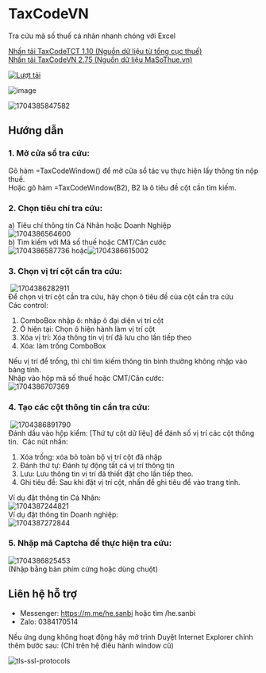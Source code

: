 # TaxCodeVN
 Tra cứu mã số thuế cá nhân nhanh chóng với Excel

[Nhấn tải TaxCodeTCT 1.10 (Nguồn dữ liệu từ tổng cục thuế)](https://github.com/SanbiVN/TaxCodeVN/releases/download/tax_code_tct/TaxCodeTCT_v1.10.zip)\
[Nhấn tải TaxCodeVN 2.75 (Nguồn dữ liệu MaSoThue.vn)](https://github.com/SanbiVN/TaxCodeVN/releases/download/tax_code/TaxCodeVN_v2.76.xlsm)

[![Lượt tải](https://img.shields.io/github/downloads/SanbiVN/TaxCodeVN/total.svg)]()

![image](https://github.com/SanbiVN/TaxCodeVN/assets/58664571/d71f5403-916b-4ff6-9b04-22b2346fad87)



![1704385847582](https://github.com/SanbiVN/TaxCodeVN/assets/58664571/f42e9dbc-bf1d-47f4-ab5f-a43f86cd4116)


## Hướng dẫn

### 1. Mở cửa sổ tra cứu:

Gõ hàm =TaxCodeWindow() để mở cửa sổ tác vụ thực hiện lấy thông tin nộp thuế.​ \
Hoặc gõ hàm =TaxCodeWindow(B2), B2 là ô tiêu đề cột cần tìm kiếm.​

### 2. Chọn tiêu chí tra cứu:

a) Tiêu chí thông tin Cá Nhân hoặc Doanh Nghiệp​ \
![1704386564600](https://github.com/SanbiVN/TaxCodeVN/assets/58664571/4233ba52-e63c-425c-bf37-9a62deabf7ec) \
b) Tìm kiếm với Mã số thuế hoặc CMT/Căn cước ​\
![1704386587736](https://github.com/SanbiVN/TaxCodeVN/assets/58664571/9d534083-8a85-457c-8797-1e612f9b5d5e) hoặc![1704386615002](https://github.com/SanbiVN/TaxCodeVN/assets/58664571/d116d8d5-1506-487b-9e8c-7a8e20c4ad75)

### 3. Chọn vị trí cột cần tra cứu:
​
![1704386282911](https://github.com/SanbiVN/TaxCodeVN/assets/58664571/4fdb2359-e9a0-41c8-bade-b739683faf83) \
Để chọn vị trí cột cần tra cứu, hãy chọn ô tiêu đề của cột cần tra cứu​ \
Các control:​
1. ComboBox nhập ô: nhập ô đại diện vị trí cột
2. Ô hiện tại: Chọn ô hiện hành làm vị trí cột
3. Xóa vị trí: Xóa thông tin vị trí đã lưu cho lần tiếp theo
4. Xóa: làm trống ComboBox

   
Nếu vị trí để trống, thì chỉ tìm kiếm thông tin bình thường không nhập vào bảng tính.​ \
Nhập vào hộp mã số thuế hoặc CMT/Căn cước:​ \
​![1704386707369](https://github.com/SanbiVN/TaxCodeVN/assets/58664571/53b3a3a6-cd4d-4fc9-bad5-debd3f4c97bd)

### 4. Tạo các cột thông tin cần tra cứu:
​
![1704386891790](https://github.com/SanbiVN/TaxCodeVN/assets/58664571/70f1c456-3c35-46ca-889f-e3c72603032a) \
Đánh dấu vào hộp kiểm: [Thứ tự cột dữ liệu] để đánh số vị trí các cột thông tin.​
​
Các nút nhấn:​
1. Xóa trống: xóa bỏ toàn bộ vị trí cột đã nhập
2. Đánh thứ tự: Đánh tự động tất cả vị trí thông tin
3. Lưu: Lưu thông tin vị trí đã thiết đặt cho lần tiếp theo.
4. Ghi tiêu đề: Sau khi đặt vị trí cột, nhấn để ghi tiêu đề vào trang tính.


Ví dụ đặt thông tin Cá Nhân:\
![1704387244821](https://github.com/SanbiVN/TaxCodeVN/assets/58664571/ad8d9472-2961-471e-8dc0-acb2b1894f6e) \
​
Ví dụ đặt thông tin Doanh nghiệp:​\
![1704387272844](https://github.com/SanbiVN/TaxCodeVN/assets/58664571/0cb03b75-2672-4bf4-8bc3-f7f5d3fb499a)


### 5. Nhập mã Captcha để thực hiện tra cứu:

![1704386825453](https://github.com/SanbiVN/TaxCodeVN/assets/58664571/5b90c051-4489-41f1-a124-953392a8aa86) \
(Nhập bằng bàn phím cứng hoặc dùng chuột)​


## Liên hệ hỗ trợ

- Messenger: https://m.me/he.sanbi hoặc tìm /he.sanbi
- Zalo: 0384170514

Nếu ứng dụng không hoạt động hãy mở trình Duyệt Internet Explorer chỉnh thêm bước sau: (Chỉ trên hệ điều hành window cũ)

![tls-ssl-protocols](https://user-images.githubusercontent.com/58664571/227971175-2dbeffac-12cf-4e80-a87a-da599e5186ed.jpg)
